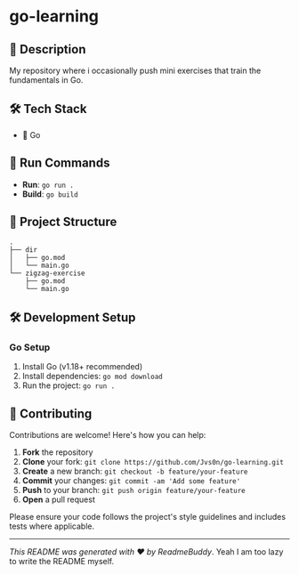 # go-learning



## 📝 Description

My repository where i occasionally push mini exercises that train the fundamentals in Go.

## 🛠️ Tech Stack

- 🐹 Go


## 🚀 Run Commands

- **Run**: `go run .`
- **Build**: `go build`

## 📁 Project Structure

```
.
├── dir
│   ├── go.mod
│   └── main.go
└── zigzag-exercise
    ├── go.mod
    └── main.go
```

## 🛠️ Development Setup

### Go Setup
1. Install Go (v1.18+ recommended)
2. Install dependencies: `go mod download`
3. Run the project: `go run .`


## 👥 Contributing

Contributions are welcome! Here's how you can help:

1. **Fork** the repository
2. **Clone** your fork: `git clone https://github.com/Jvs0n/go-learning.git`
3. **Create** a new branch: `git checkout -b feature/your-feature`
4. **Commit** your changes: `git commit -am 'Add some feature'`
5. **Push** to your branch: `git push origin feature/your-feature`
6. **Open** a pull request

Please ensure your code follows the project's style guidelines and includes tests where applicable.

---
*This README was generated with ❤️ by ReadmeBuddy*. Yeah I am too lazy to write the README myself.
